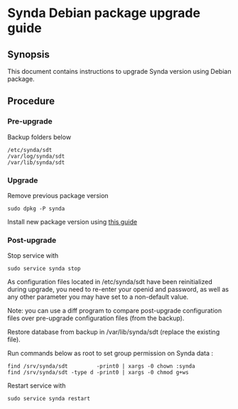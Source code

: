 # Synda Debian package upgrade guide

## Synopsis

This document contains instructions to upgrade Synda version using Debian package.

## Procedure

### Pre-upgrade

Backup folders below

    /etc/synda/sdt
    /var/log/synda/sdt
    /var/lib/synda/sdt

### Upgrade

Remove previous package version

    sudo dpkg -P synda

Install new package version using [this guide](deb_install.md)

### Post-upgrade

Stop service with

```
sudo service synda stop
```

As configuration files located in /etc/synda/sdt have been reinitialized
during upgrade, you need to re-enter your openid and password, as well as any
other parameter you may have set to a non-default value.

Note: you can use a diff program to compare post-upgrade configuration files
over pre-upgrade configuration files (from the backup).

Restore database from backup in /var/lib/synda/sdt (replace the existing file).

Run commands below as root to set group permission on Synda data :

```
find /srv/synda/sdt         -print0 | xargs -0 chown :synda
find /srv/synda/sdt -type d -print0 | xargs -0 chmod g+ws
```

Restart service with

```
sudo service synda restart
```
